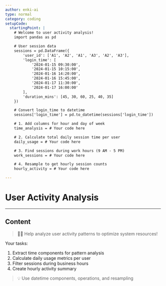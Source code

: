 ```yaml
---
author: enki-ai
type: normal
category: coding
setupCode:
  startingPoint: |
    # Welcome to user activity analysis!
    import pandas as pd

    # User session data
    sessions = pd.DataFrame({
        'user_id': ['A1', 'A2', 'A1', 'A3', 'A2', 'A3'],
        'login_time': [
            '2024-01-15 09:30:00',
            '2024-01-15 10:15:00',
            '2024-01-16 14:20:00',
            '2024-01-16 15:45:00',
            '2024-01-17 11:30:00',
            '2024-01-17 16:00:00'
        ],
        'duration_mins': [45, 30, 60, 25, 40, 35]
    })

    # Convert login_time to datetime
    sessions['login_time'] = pd.to_datetime(sessions['login_time'])

    # 1. Add columns for hour and day of week
    time_analysis = # Your code here

    # 2. Calculate total daily session time per user
    daily_usage = # Your code here

    # 3. Find sessions during work hours (9 AM - 5 PM)
    work_sessions = # Your code here

    # 4. Resample to get hourly session counts
    hourly_activity = # Your code here

---
```


# User Activity Analysis

---

## Content

> 👩‍💻 Help analyze user activity patterns to optimize system resources!

Your tasks:
1. Extract time components for pattern analysis
2. Calculate daily usage metrics per user
3. Filter sessions during business hours
4. Create hourly activity summary

> 💡 Use datetime components, operations, and resampling 